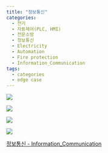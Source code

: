 ```yaml
---
title: "정보통신"
categories:
  - 전기
  - 자동제어(PLC, HMI)
  - 전문소방
  - 정보통신
  - Electricity
  - Automation
  - Fire protection
  - Information_Communication
tags:
  - categories
  - edge case
---
```


<a href="https://blog.naver.com/PostList.nhn?blogId=seastory9&from=postList&categoryNo=192"><img src="https://seastory.github.io/YYtech/assets/images/D_00.jpg">

<a href="https://blog.naver.com/PostList.nhn?blogId=seastory9&from=postList&categoryNo=192"><img src="https://seastory.github.io/YYtech/assets/images/D_01.jpg">

<a href="https://blog.naver.com/PostList.nhn?blogId=seastory9&from=postList&categoryNo=192"><img src="https://seastory.github.io/YYtech/assets/images/D_02.jpg">

<a href="https://blog.naver.com/PostList.nhn?blogId=seastory9&from=postList&categoryNo=192"><img src="https://seastory.github.io/YYtech/assets/images/D_03.jpg">

<a href="https://blog.naver.com/PostList.nhn?blogId=seastory9&from=postList&categoryNo=192"> 정보통신 - Information_Communication
